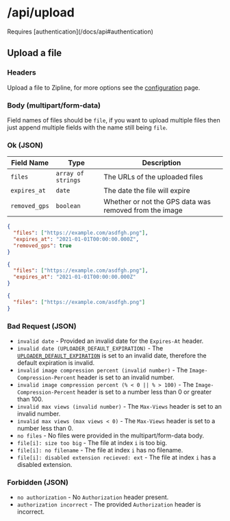 # /api/upload

<Alert type="info">
  Requires [authentication](/docs/api#authentication)
</Alert>

## <APIBadge type="POST" /> Upload a file

### Headers

Upload a file to Zipline, for more options see the [configuration](/docs/guides/upload-options) page.

### Body (multipart/form-data)

Field names of files should be `file`, if you want to upload multiple files then just append multiple fields with the name still being `file`.

### <APIBadge type="200" /> Ok (JSON)

| Field Name    | Type               | Description                                            |
| ------------- | ------------------ | ------------------------------------------------------ |
| `files`       | `array of strings` | The URLs of the uploaded files                         |
| `expires_at`  | `date`             | The date the file will expire                          |
| `removed_gps` | `boolean`          | Whether or not the GPS data was removed from the image |

```json
{
  "files": ["https://example.com/asdfgh.png"],
  "expires_at": "2021-01-01T00:00:00.000Z",
  "removed_gps": true
}
```

```json
{
  "files": ["https://example.com/asdfgh.png"],
  "expires_at": "2021-01-01T00:00:00.000Z"
}
```

```json
{
  "files": ["https://example.com/asdfgh.png"]
}
```

### <APIBadge type="400" /> Bad Request (JSON)

- `invalid date` - Provided an invalid date for the `Expires-At` header.
- `invalid date (UPLOADER_DEFAULT_EXPIRATION)` - The [`UPLOADER_DEFAULT_EXPIRATION`](/docs/config/uploader#uploader_default_expiration) is set to an invalid date, therefore the default expiration is invalid.
- `invalid image compression percent (invalid number)` - The `Image-Compression-Percent` header is set to an invalid number.
- `invalid image compression percent (% < 0 || % > 100)` - The `Image-Compression-Percent` header is set to a number less than 0 or greater than 100.
- `invalid max views (invalid number)` - The `Max-Views` header is set to an invalid number.
- `invalid max views (max views < 0)` - The `Max-Views` header is set to a number less than 0.
- `no files` - No files were provided in the multipart/form-data body.
- `file[i]: size too big` - The file at index `i` is too big.
- `file[i]: no filename` - The file at index `i` has no filename.
- `file[i]: disabled extension recieved: ext` - The file at index `i` has a disabled extension.

### <APIBadge type="401" /> Forbidden (JSON)

- `no authorization` - No `Authorization` header present.
- `authorization incorrect` - The provided `Authorization` header is incorrect.
